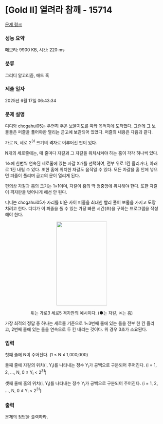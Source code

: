 # [Gold II] 열려라 참깨 - 15714 

[문제 링크](https://www.acmicpc.net/problem/15714) 

### 성능 요약

메모리: 9900 KB, 시간: 220 ms

### 분류

그리디 알고리즘, 애드 혹

### 제출 일자

2025년 6월 17일 06:43:34

### 문제 설명

<p>디디와 chogahui05는 우연히 주운 보물지도를 따라 목적지에 도착했다. 그런데 그 보물들은 퍼즐을 풀어야만 열리는 금고에 보관되어 있었다. 퍼즐의 내용은 다음과 같다.</p>

<p>가로 N, 세로 2<sup>31</sup> 크기의 격자로 이루어진 판이 있다.</p>

<p>N개의 세로줄에는, 매 줄마다 자갈과 그 자갈을 위치시켜야 하는 홈이 각각 하나씩 있다.</p>

<p>1초에 한번씩 연속된 세로줄에 있는 자갈 X개를 선택하여, 전부 위로 1칸 올리거나, 아래로 1칸 내릴 수 있다. 또한 홈에 위치한 자갈도 움직일 수 있다. 모든 자갈을 홈 안에 넣으면 퍼즐이 풀리며 금고의 문이 열리게 된다.</p>

<p>편의상 자갈과 홈의 크기는 1×1이며, 자갈이 홈의 딱 정중앙에 위치해야 한다. 또한 자갈이 격자판을 벗어나게 해선 안 된다.</p>

<p>디디는 chogahui05가 자리를 비운 사이 퍼즐을 최대한 빨리 풀어 보물을 가지고 도망치려고 한다. 디디가 이 퍼즐을 풀 수 있는 가장 빠른 시간(초)을 구하는 프로그램을 작성해야 한다.</p>

<p style="text-align: center;"><img alt="" src="https://onlinejudgeimages.s3-ap-northeast-1.amazonaws.com/problem/15714/1.png" style="width: 166px; height: 275px;"></p>

<p style="text-align: center;">위는 가로3 세로5 격자판의 예시이다. (●는 자갈, ✕는 홈)</p>

<p>가장 최적의 정답 중 하나는 세로줄 기준으로 1~3번째 줄에 있는 돌을 전부 한 칸 올리고, 2번째 줄에 있는 돌을 연속으로 두 칸 내리는 것이다. 위 경우 3초가 소요된다.</p>

### 입력 

 <p>첫째 줄에 N이 주어진다. (1 ≤ N ≤ 1,000,000)</p>

<p>둘째 줄에 자갈의 위치(i, Y<sub>i</sub>)를 나타내는 정수 Y<sub>i</sub>가 공백으로 구분되어 주어진다. (i = 1, 2, ..., N, 0 ≤ Y<sub>i</sub> < 2<sup>31</sup>)</p>

<p>셋째 줄에 홈의 위치(i, Y<sub>i</sub>)를 나타내는 정수 Y<sub>i</sub>가 공백으로 구분되어 주어진다. (i = 1, 2, ..., N, 0 ≤ Y<sub>i</sub> < 2<sup>31</sup>)</p>

### 출력 

 <p>문제의 정답을 출력하라.</p>

